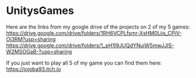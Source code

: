 # UnitysGames
Here are the links from my google drive of the projects on 2 of my 5 games:
https://drive.google.com/drive/folders/1RH6VCPLfsmr-XsHM0Liis_CPiV-Oj3RM?usp=sharing 
https://drive.google.com/drive/folders/1_pH1I9JUQdYNuiW5mwJJIS-W2MSOGaB-?usp=sharing

If you just want to play all 5 of my game you can find them here:
https://jojoba93.itch.io
